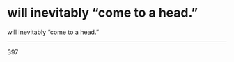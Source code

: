 # will inevitably “come to a head.”

will inevitably “come to a head.”
___________________________________________________________

397